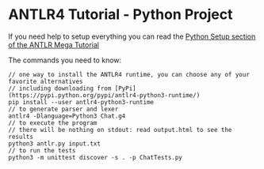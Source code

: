 # ANTLR4 Tutorial - Python Project

If you need help to setup everything you can read the [Python Setup section of the ANTLR Mega Tutorial](https://tomassetti.me/antlr-mega-tutorial/#python-setup)

The commands you need to know:
```
// one way to install the ANTLR4 runtime, you can choose any of your favorite alternatives
// including downloading from [PyPi](https://pypi.python.org/pypi/antlr4-python3-runtime/)
pip install --user antlr4-python3-runtime
// to generate parser and lexer
antlr4 -Dlanguage=Python3 Chat.g4
// to execute the program
// there will be nothing on stdout: read output.html to see the results
python3 antlr.py input.txt
// to run the tests
python3 -m unittest discover -s . -p ChatTests.py
```